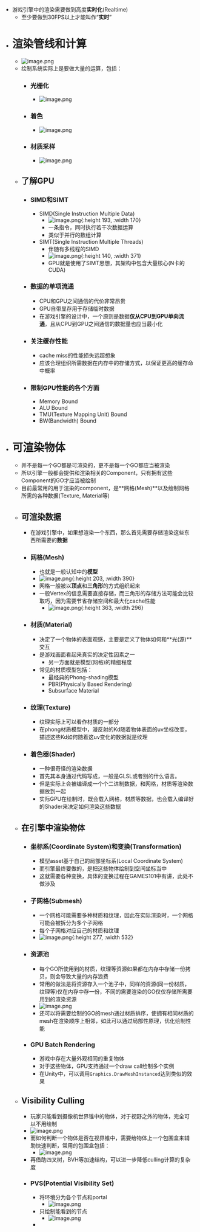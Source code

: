- 游戏引擎中的渲染需要做到高度**实时化**(Realtime)
	- 至少要做到30FPS以上才能叫作“**实时**”
- # 渲染管线和计算
	- ![image.png](../assets/image_1712504009484_0.png)
	- 绘制系统实际上是要做大量的运算，包括：
		- ### 光栅化
			- ![image.png](../assets/image_1712504347368_0.png)
		- ### 着色
			- ![image.png](../assets/image_1712504378911_0.png)
		- ### 材质采样
			- ![image.png](../assets/image_1712504432973_0.png)
	- ## 了解GPU
		- ### SIMD和SIMT
			- SIMD(Single Instruction Multiple Data)
				- ![image.png](../assets/image_1712591540984_0.png){:height 193, :width 170}
				- 一条指令，同时执行若干次数据运算
				- 类似于并行的数组计算
			- SIMT(Single Instruction Multiple Threads)
				- 伴随有多线程的SIMD
				- ![image.png](../assets/image_1712591647426_0.png){:height 140, :width 371}
				- GPU就是使用了SIMT思想，其架构中包含大量核心(N卡的CUDA)
		- ### 数据的单项流通
			- CPU和GPU之间通信的代价非常昂贵
			- GPU自带显存用于存储临时数据
			- 在游戏引擎的设计中，一个原则是数据**仅从CPU到GPU单向流通**，且从CPU到GPU之间通信的数据量也应当最小化
		- ### 关注缓存性能
			- cache miss的性能损失远超想象
			- 应该合理组织所需数据在内存中的存储方式，以保证更高的缓存命中概率
		- ### 限制GPU性能的各个方面
			- Memory Bound
			- ALU Bound
			- TMU(Texture Mapping Unit) Bound
			- BW(Bandwidth) Bound
- # 可渲染物体
	- 并不是每一个GO都是可渲染的，更不是每一个GO都应当被渲染
	- 所以引擎一般都会提供和渲染相关的Component，只有拥有这些Component的GO才应当被绘制
	- 目前最常用的用于渲染的component，是**网格(Mesh)**以及绘制网格所需的各种数据(Texture, Material等)
	- ## 可渲染数据
		- 在游戏引擎中，如果想渲染一个东西，那么首先需要存储渲染这些东西所需要的**数据**
		- ### 网格(Mesh)
			- 也就是一般认知中的**模型**
			- ![image.png](../assets/image_1712594055281_0.png){:height 203, :width 390}
			- 网格一般被以**顶点**和**三角形**的方式组织起来
			- 一般Vertex的信息需要直接存储，而三角形的存储方法可能会比较取巧，因为需要节省存储空间和最大化cache性能
				- ![image.png](../assets/image_1712594295146_0.png){:height 363, :width 296}
		- ### 材质(Material)
			- 决定了一个物体的表面观感，主要是定义了物体如何和**光(源)**交互
			- 是游戏画面看起来真实的决定性因素之一
				- 另一方面就是模型(网格)的精细程度
			- 常见的材质模型包括：
				- 最经典的Phong-shading模型
				- PBR(Physically Based Rendering)
				- Subsurface Material
		- ### 纹理(Texture)
			- 纹理实际上可以看作材质的一部分
			- 在phong材质模型中，漫反射的Kd随着物体表面的uv坐标改变，描述这些Kd如何随着这uv变化的数据就是纹理
		- ### 着色器(Shader)
			- 一种很奇怪的渲染数据
			- 首先其本身通过代码写成，一般是GLSL或者别的什么语言。
			- 但是实际上会被编译成一个个二进制数据，和网格，材质等渲染数据放到一起
			- 实际GPU在绘制时，既会载入网格，材质等数据，也会载入编译好的Shader来决定如何渲染这些数据
	- ## 在引擎中渲染物体
		- ### 坐标系(Coordinate System)和变换(Transformation)
			- 模型asset基于自己的局部坐标系(Local Coordinate System)
			- 而引擎最终要做的，是把这些物体绘制到空间坐标当中
			- 这就需要各种变换，具体的变换过程在GAMES101中有讲，此处不做涉及
		- ### 子网格(Submesh)
			- 一个网格可能需要多种材质和纹理，因此在实际渲染时，一个网格可能会被拆分为多个子网格
			- 每个子网格对应自己的材质和纹理
			- ![image.png](../assets/image_1713087343745_0.png){:height 277, :width 532}
		- ### 资源池
			- 每个GO所使用到的材质，纹理等资源如果都在内存中存储一份拷贝，则会导致大量的内存浪费
			- 常用的做法是将资源存入一个池子中，同样的资源(同一份材质，纹理等)仅在内存中存一份，不同的需要渲染的GO仅仅存储所需要用到的渲染资源
			- ![image.png](../assets/image_1713111327779_0.png)
			- 还可以将需要绘制的GO的mesh通过材质排序，使拥有相同材质的mesh在渲染顺序上相邻，如此可以通过局部性原理，优化绘制性能
		- ### GPU Batch Rendering
			- 游戏中存在大量外观相同的重复物体
			- 对于这些物体，GPU支持通过一个draw call绘制多个实例
			- 在Unity中，可以调用``Graphics.DrawMeshInstanced``达到类似的效果
	- ## Visibility Culling
		- 玩家只能看到摄像机世界锥中的物体，对于视野之外的物体，完全可以不用绘制
		- ![image.png](../assets/image_1713112076405_0.png)
		- 而如何判断一个物体是否在视界锥中，需要给物体上一个包围盒来辅助快速判断，常用的包围盒包括：
			- ![image.png](../assets/image_1713112358194_0.png)
		- 再借助四叉树，BVH等加速结构，可以进一步降低culling计算的复杂度
		- ### PVS(Potential Visibility Set)
			- 将环境分为各个节点和portal
				- ![image.png](../assets/image_1713113056606_0.png)
			- 只绘制能看到的节点
				- ![image.png](../assets/image_1713113119449_0.png)
			-